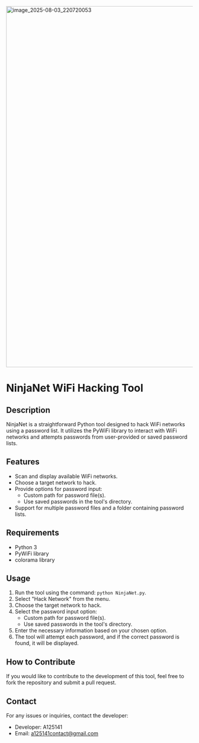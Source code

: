 
<img width="1854" height="972" alt="image_2025-08-03_220720053" src="https://github.com/user-attachments/assets/bde0f87f-6569-48da-9bc1-296702617f43" />


# NinjaNet WiFi Hacking Tool

## Description

NinjaNet is a straightforward Python tool designed to hack WiFi networks using a password list. It utilizes the PyWiFi library to interact with WiFi networks and attempts passwords from user-provided or saved password lists.

## Features

- Scan and display available WiFi networks.
- Choose a target network to hack.
- Provide options for password input:
  - Custom path for password file(s).
  - Use saved passwords in the tool's directory.
- Support for multiple password files and a folder containing password lists.


## Requirements

- Python 3
- PyWiFi library
- colorama library

## Usage

1. Run the tool using the command: `python NinjaNet.py`.
2. Select "Hack Network" from the menu.
3. Choose the target network to hack.
4. Select the password input option:
   - Custom path for password file(s).
   - Use saved passwords in the tool's directory.
5. Enter the necessary information based on your chosen option.
6. The tool will attempt each password, and if the correct password is found, it will be displayed.

## How to Contribute

If you would like to contribute to the development of this tool, feel free to fork the repository and submit a pull request.

## Contact

For any issues or inquiries, contact the developer:

- Developer: A125141
- Email: a125141contact@gmail.com

